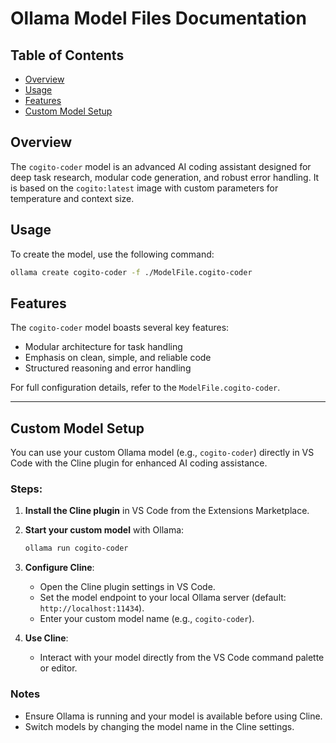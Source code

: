 # Ollama Model Files Documentation

## Table of Contents
- [Overview](#overview)
- [Usage](#usage)
- [Features](#features)
- [Custom Model Setup](#custom-model-setup)

## Overview

The `cogito-coder` model is an advanced AI coding assistant designed for deep task research, modular code generation, and robust error handling. It is based on the `cogito:latest` image with custom parameters for temperature and context size.

## Usage

To create the model, use the following command:

```bash
ollama create cogito-coder -f ./ModelFile.cogito-coder
```

## Features

The `cogito-coder` model boasts several key features:

- Modular architecture for task handling
- Emphasis on clean, simple, and reliable code
- Structured reasoning and error handling

For full configuration details, refer to the `ModelFile.cogito-coder`.

---

## Custom Model Setup

You can use your custom Ollama model (e.g., `cogito-coder`) directly in VS Code with the Cline plugin for enhanced AI coding assistance.

### Steps:

1. **Install the Cline plugin** in VS Code from the Extensions Marketplace.
2. **Start your custom model** with Ollama:

	```bash
	ollama run cogito-coder
	```

3. **Configure Cline**:

	- Open the Cline plugin settings in VS Code.
	- Set the model endpoint to your local Ollama server (default: `http://localhost:11434`).
	- Enter your custom model name (e.g., `cogito-coder`).

4. **Use Cline**:

	- Interact with your model directly from the VS Code command palette or editor.

### Notes

- Ensure Ollama is running and your model is available before using Cline.
- Switch models by changing the model name in the Cline settings.
